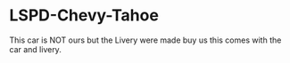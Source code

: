 # LSPD-Chevy-Tahoe
This car is NOT ours but the Livery were made buy us this comes with the car and livery.
